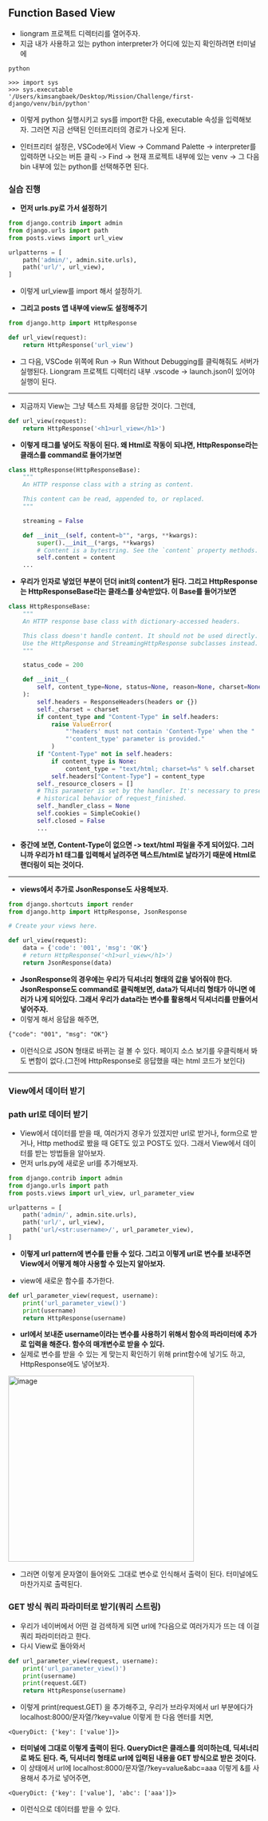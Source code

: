 ## Function Based View
- liongram 프로젝트 디렉터리를 열어주자.
- 지금 내가 사용하고 있는 python interpreter가 어디에 있는지 확인하려면 터미널에

```terminal
python

>>> import sys
>>> sys.executable
'/Users/kimsangbaek/Desktop/Mission/Challenge/first-django/venv/bin/python'

```

- 이렇게 python 실행시키고 sys를 import한 다음, executable 속성을 입력해보자. 그러면 지금 선택된 인터프리터의 경로가 나오게 된다.

- 인터프리터 설정은, VSCode에서 View -> Command Palette -> interpreter를 입력하면 나오는 버튼 클릭 -> Find -> 현재 프로젝트 내부에 있는 venv -> 그 다음 bin 내부에 있는 python를 선택해주면 된다.


### 실습 진행
- **먼저 urls.py로 가서 설정하기**

```python
from django.contrib import admin
from django.urls import path
from posts.views import url_view

urlpatterns = [
    path('admin/', admin.site.urls),
    path('url/', url_view),
]
```
- 이렇게 url_view를 import 해서 설정하기.

- **그리고 posts 앱 내부에 view도 설정해주기**

```python
from django.http import HttpResponse

def url_view(request):
    return HttpResponse('url_view')
```

- 그 다음, VSCode 위쪽에 Run -> Run Without Debugging를 클릭해줘도 서버가 실행된다. Liongram 프로젝트 디렉터리 내부 .vscode -> launch.json이 있어야 실행이 된다.

* * *
- 지금까지 View는 그냥 텍스트 자체를 응답한 것이다. 그런데,

```python
def url_view(request):
    return HttpResponse('<h1>url_view</h1>')
```

- **이렇게 태그를 넣어도 작동이 된다. 왜 Html로 작동이 되냐면, HttpResponse라는 클래스를 command로 들어가보면**

```python
class HttpResponse(HttpResponseBase):
    """
    An HTTP response class with a string as content.

    This content can be read, appended to, or replaced.
    """

    streaming = False

    def __init__(self, content=b"", *args, **kwargs):
        super().__init__(*args, **kwargs)
        # Content is a bytestring. See the `content` property methods.
        self.content = content
    ...
```

- **우리가 인자로 넣었던 부분이 던더 init의 content가 된다. 그리고 HttpResponse는 HttpResponseBase라는 클래스를 상속받았다. 이 Base를 들어가보면**

```python
class HttpResponseBase:
    """
    An HTTP response base class with dictionary-accessed headers.

    This class doesn't handle content. It should not be used directly.
    Use the HttpResponse and StreamingHttpResponse subclasses instead.
    """

    status_code = 200

    def __init__(
        self, content_type=None, status=None, reason=None, charset=None, headers=None
    ):
        self.headers = ResponseHeaders(headers or {})
        self._charset = charset
        if content_type and "Content-Type" in self.headers:
            raise ValueError(
                "'headers' must not contain 'Content-Type' when the "
                "'content_type' parameter is provided."
            )
        if "Content-Type" not in self.headers:
            if content_type is None:
                content_type = "text/html; charset=%s" % self.charset
            self.headers["Content-Type"] = content_type
        self._resource_closers = []
        # This parameter is set by the handler. It's necessary to preserve the
        # historical behavior of request_finished.
        self._handler_class = None
        self.cookies = SimpleCookie()
        self.closed = False
        ...
```

- **중간에 보면, Content-Type이 없으면 -> text/html 파일을 주게 되어있다. 그러니까 우리가 h1 태그를 입력해서 날려주면 텍스트/html로 날라가기 때문에 Html로 랜더링이 되는 것이다.**


* * *
- **views에서 추가로 JsonResponse도 사용해보자.**

```python
from django.shortcuts import render
from django.http import HttpResponse, JsonResponse

# Create your views here.

def url_view(request):
    data = {'code': '001', 'msg': 'OK'}
    # return HttpResponse('<h1>url_view</h1>')
    return JsonResponse(data)
```    
    
- **JsonResponse의 경우에는 우리가 딕셔너리 형태의 값을 넣어줘야 한다. JsonResponse도 command로 클릭해보면, data가 딕셔너리 형태가 아니면 에러가 나게 되어있다. 그래서 우리가 data라는 변수를 활용해서 딕셔너리를 만들어서 넣어주자.**
- 이렇게 해서 응답을 해주면, 

```html
{"code": "001", "msg": "OK"}
```

- 이런식으로 JSON 형태로 바뀌는 걸 볼 수 있다. 페이지 소스 보기를 우클릭해서 봐도 변함이 없다.(그전에 HttpResponse로 응답했을 때는 html 코드가 보인다)


* * *
### View에서 데이터 받기

### path url로 데이터 받기
- View에서 데이터를 받을 때, 여러가지 경우가 있겠지만 url로 받거나, form으로 받거나, Http method로 봤을 때 GET도 있고 POST도 있다. 그래서 View에서 데이터를 받는 방법들을 알아보자.
- 먼저 urls.py에 새로운 url를 추가해보자.

```python
from django.contrib import admin
from django.urls import path
from posts.views import url_view, url_parameter_view

urlpatterns = [
    path('admin/', admin.site.urls),
    path('url/', url_view),
    path('url/<str:username>/', url_parameter_view),
]
```

- **이렇게 url pattern에 변수를 만들 수 있다. 그리고 이렇게 url로 변수를 보내주면 View에서 어떻게 해야 사용할 수 있는지 알아보자.**


- view에 새로운 함수를 추가한다.

```python
def url_parameter_view(request, username):
    print('url_parameter_view()')
    print(username)
    return HttpResponse(username)
```

- **url에서 보내준 username이라는 변수를 사용하기 위해서 함수의 파라미터에 추가로 입력을 해준다. 함수의 매개변수로 받을 수 있다.**
- 실제로 변수를 받을 수 있는 게 맞는지 확인하기 위해 print함수에 넣기도 하고, HttpResponse에도 넣어보자.

<img width="372" alt="image" src="https://user-images.githubusercontent.com/95380638/163116729-171aff38-8a55-4e2f-a64c-52a42a4cf8dd.png">

- 그러면 이렇게 문자열이 들어와도 그대로 변수로 인식해서 출력이 된다. 터미널에도 마찬가지로 출력된다.


### GET 방식 쿼리 파라미터로 받기(쿼리 스트링)
- 우리가 네이버에서 어떤 걸 검색하게 되면 url에 ?다음으로 여러가지가 뜨는 데 이걸 쿼리 파라미터라고 한다.
- 다시 View로 돌아와서

```python
def url_parameter_view(request, username):
    print('url_parameter_view()')
    print(username)
    print(request.GET)
    return HttpResponse(username)
```

- 이렇게 print(request.GET) 을 추가해주고, 우리가 브라우저에서 url 부분에다가 localhost:8000/문자열/?key=value 이렇게 한 다음 엔터를 치면, 

```terminal
<QueryDict: {'key': ['value']}>
```

- **터미널에 그대로 이렇게 출력이 된다. QueryDict은 클래스를 의미하는데, 딕셔너리로 봐도 된다. 즉, 딕셔너리 형태로 url에 입력된 내용을 GET 방식으로 받은 것이다.**
- 이 상태에서 url에 localhost:8000/문자열/?key=value&abc=aaa 이렇게 &를 사용해서 추가로 넣어주면,

```terminal
<QueryDict: {'key': ['value'], 'abc': ['aaa']}>
```

- 이런식으로 데이터를 받을 수 있다. 


    
    
    
